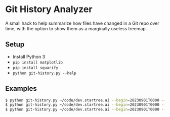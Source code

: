 # Git History Analyzer

A small hack to help summarize how files have changed in a Git repo over time, with the option to show them as a marginally useless treemap.

## Setup

* Install Python 3
* `pip install matplotlib`
* `pip install squarify`
* `python git-history.py --help`

## Examples

```bash
$ python git-history.py ~/code/dev.startree.ai --begin=20230901T0000 --end=20230930T2359 --format=treemap
$ python git-history.py ~/code/dev.startree.ai --begin=20230901T0000 --end=20230930T2359 --format=json
$ python git-history.py ~/code/dev.startree.ai --begin=20230901T0000 --end=20230930T2359 --format=csv --summary
```

